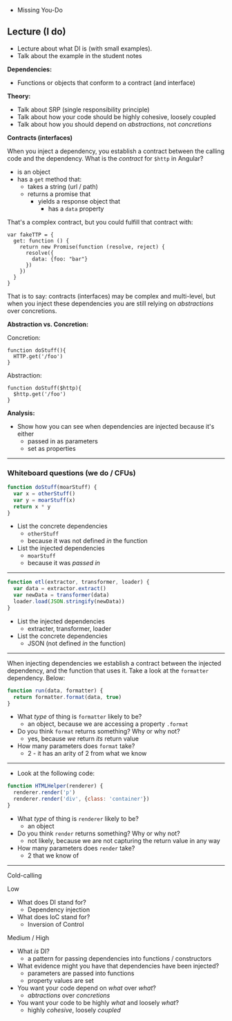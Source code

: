 <div class="alert alert-danger">

* Missing You-Do


</div>

## Lecture (I do)

- Lecture about what DI is (with small examples).
- Talk about the example in the student notes

**Dependencies:**

- Functions or objects that conform to a contract (and interface)

**Theory:**

- Talk about SRP (single responsibility principle)
- Talk about how your code should be highly cohesive, loosely coupled
- Talk about how you should depend on _abstractions_, not _concretions_

**Contracts (interfaces)**

When you inject a dependency, you establish a contract between the calling code and the dependency.  What is the _contract_ for `$http` in Angular?

- is an object
- has a `get` method that:
    - takes a string (url / path)
    - returns a promise that
        - yields a response object that
            - has a `data` property

That's a complex contract, but you could fulfill that contract with:

```
var fakeTTP = {
  get: function () {
    return new Promise(function (resolve, reject) {
      resolve({
        data: {foo: "bar"}
      })
    })
  }
}
```

That is to say: contracts (interfaces) may be complex and multi-level, but when you inject these dependencies you are still relying on _abstractions_ over concretions.

**Abstraction vs. Concretion:**

Concretion:

```
function doStuff(){
  HTTP.get('/foo')
}
```

Abstraction:

```
function doStuff($http){
  $http.get('/foo')
}
```

**Analysis:**

- Show how you can see when dependencies are injected because it's either
    - passed in as parameters
    - set as properties

---


### Whiteboard questions (we do / CFUs)

```js
function doStuff(moarStuff) {
  var x = otherStuff()
  var y = moarStuff(x)
  return x * y
}
```

- List the concrete dependencies
    - `otherStuff`
    - because it was not defined _in_ the function
- List the injected dependencies
    - `moarStuff`
    - because it was _passed in_

--------------------------------------------

```js
function etl(extractor, transformer, loader) {
  var data = extractor.extract()
  var newData = transformer(data)
  loader.load(JSON.stringify(newData))
}
```

- List the injected dependencies
    - extracter, transformer, loader
- List the concrete dependencies
    - JSON (not defined _in_ the function)

----------------------------------------------

When injecting dependencies we establish a contract between the injected dependency, and the function that uses it.  Take a look at the `formatter` dependency. Below:

```js
function run(data, formatter) {
  return formatter.format(data, true)
}
```

- What _type_ of thing is `formatter` likely to be?
    - an object, because we are accessing a property `.format`
- Do you think `format` returns something?  Why or why not?
    - yes, because _we_ return _its_ return value
- How many parameters does `format` take?
    - 2 - it has an arity of 2 from what we know

-----------------------------------------------------

- Look at the following code:

```js
function HTMLHelper(renderer) {
  renderer.render('p')
  renderer.render('div', {class: 'container'})
}
```

- What _type_ of thing is `renderer` likely to be?
    - an object
- Do you think `render` returns something?  Why or why not?
    - not likely, because we are not capturing the return value in any way
- How many parameters does `render` take?
    - 2 that we know of

------------------------------------------------------

Cold-calling

Low

* What does DI stand for?
  - Dependency injection
* What does IoC stand for?
  - Inversion of Control

Medium / High

* What _is_ DI?
  - a pattern for passing dependencies into functions / constructors
* What evidence might you have that dependencies have been injected?
  - parameters are passed into functions
  - property values are set
* You want your code depend on _what_ over _what_?
  - _abtractions_ over _concretions_
* You want your code to be highly _what_ and loosely _what_?
  - highly _cohesive_, loosely _coupled_
